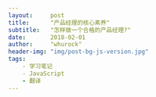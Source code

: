 ```yaml
---
layout:     post
title:      "产品经理的核心素养"
subtitle:   "怎样做一个合格的产品经理?"
date:       2018-02-01
author:     "whurock"
header-img: "img/post-bg-js-version.jpg"
tags:
    - 学习笔记
    - JavaScript
    - 翻译
---
```

